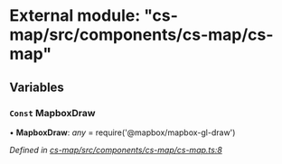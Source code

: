 # External module: "cs-map/src/components/cs-map/cs-map"

## Variables

### `Const` MapboxDraw

• **MapboxDraw**: *any* =  require('@mapbox/mapbox-gl-draw')

*Defined in [cs-map/src/components/cs-map/cs-map.ts:8](https://github.com/RichardHovenkamp/csnext/blob/0e0b9b29/packages/cs-map/src/components/cs-map/cs-map.ts#L8)*
